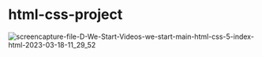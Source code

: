 # html-css-project

![screencapture-file-D-We-Start-Videos-we-start-main-html-css-5-index-html-2023-03-18-11_29_52](https://user-images.githubusercontent.com/125912135/226097387-49c928d4-6ed5-4026-9d6f-515f43cf4b90.png)
